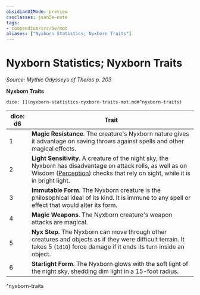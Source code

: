 ```yaml
---
obsidianUIMode: preview
cssclasses: json5e-note
tags:
- compendium/src/5e/mot
aliases: ["Nyxborn Statistics; Nyxborn Traits"]
---
```

# Nyxborn Statistics; Nyxborn Traits
*Source: Mythic Odysseys of Theros p. 203* 

**Nyxborn Traits**

`dice: [](nyxborn-statistics-nyxborn-traits-mot.md#^nyxborn-traits)`

| dice: d6 | Trait |
|----------|-------|
| 1 | **Magic Resistance**. The creature's Nyxborn nature gives it advantage on saving throws against spells and other magical effects. |
| 2 | **Light Sensitivity**. A creature of the night sky, the Nyxborn has disadvantage on attack rolls, as well as on Wisdom ([Perception](/3-Mechanics/CLI/rules/skills.md#Perception)) checks that rely on sight, while it is in bright light. |
| 3 | **Immutable Form**. The Nyxborn creature is the philosophical ideal of its kind. It is immune to any spell or effect that would alter its form. |
| 4 | **Magic Weapons**. The Nyxborn creature's weapon attacks are magical. |
| 5 | **Nyx Step**. The Nyxborn can move through other creatures and objects as if they were difficult terrain. It takes 5 (`1d10`) force damage if it ends its turn inside an object. |
| 6 | **Starlight Form**. The Nyxborn glows with the soft light of the night sky, shedding dim light in a 15-foot radius. |
^nyxborn-traits